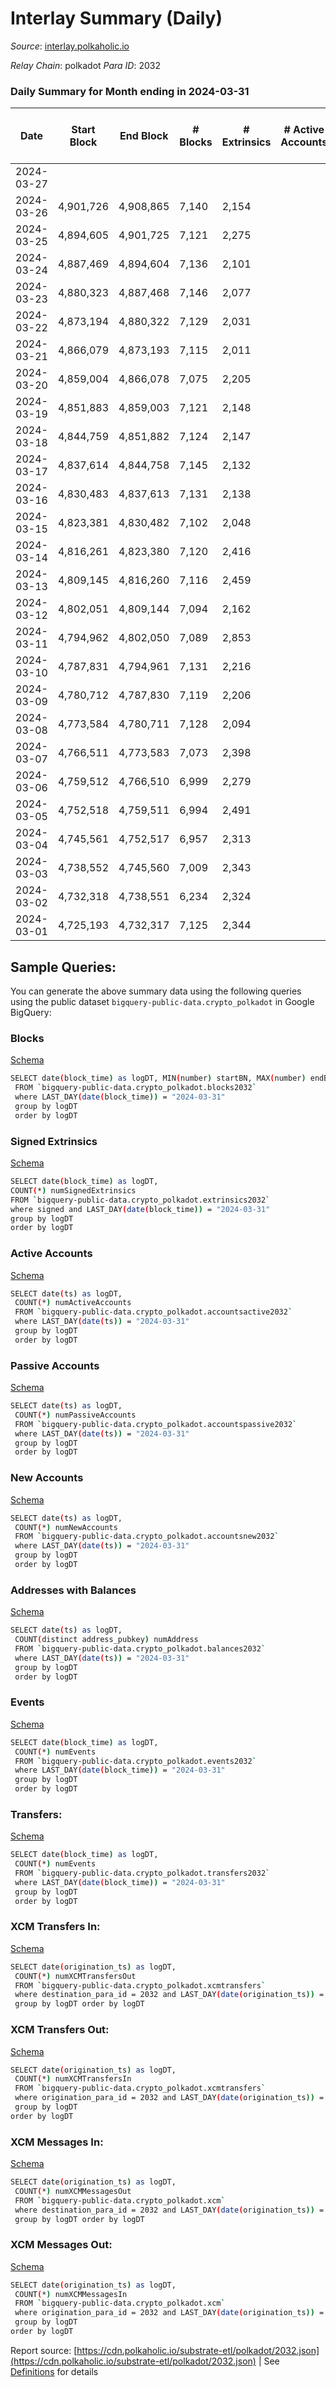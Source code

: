 # Interlay Summary (Daily)

_Source_: [interlay.polkaholic.io](https://interlay.polkaholic.io)

*Relay Chain*: polkadot
*Para ID*: 2032



### Daily Summary for Month ending in 2024-03-31


| Date    | Start Block | End Block | # Blocks | # Extrinsics | # Active Accounts | # Passive Accounts | # New Accounts | # Addresses | # Events  | # Transfers ($USD) | # XCM Transfers In ($USD) | # XCM Transfers Out ($USD) | # XCM In | # XCM Out | Issues |
|---------|-------------|-----------|----------|--------------|-------------------|--------------------|----------------|-------------|-----------|--------------------|---------------------------|----------------------------|----------|-----------|--------|
| 2024-03-27 |  |  |  |  |  |  |  |  |  |   |   |   |  |  |  |
| 2024-03-26 | 4,901,726 | 4,908,865 | 7,140 | 2,154 |  |  |  |  | 71,729 | 8,152 ($1,060,365.07) |   |   |  |  |  |
| 2024-03-25 | 4,894,605 | 4,901,725 | 7,121 | 2,275 |  |  |  | 16,665 | 72,588 | 8,203 ($493,603.83) |   |   |  |  |  |
| 2024-03-24 | 4,887,469 | 4,894,604 | 7,136 | 2,101 |  |  |  | 16,547 | 71,391 | 8,124 ($214,876.83) |   |   |  |  |  |
| 2024-03-23 | 4,880,323 | 4,887,468 | 7,146 | 2,077 |  |  |  | 16,479 | 71,076 | 8,153 ($139,318.88) |   |   |  |  |  |
| 2024-03-22 | 4,873,194 | 4,880,322 | 7,129 | 2,031 |  |  |  | 16,365 | 70,305 | 8,117 ($449,188.56) |   |   |  |  |  |
| 2024-03-21 | 4,866,079 | 4,873,193 | 7,115 | 2,011 |  |  |  | 16,343 | 70,003 | 8,153 ($306,278.72) |   |   |  |  |  |
| 2024-03-20 | 4,859,004 | 4,866,078 | 7,075 | 2,205 |  |  |  | 16,264 | 70,610 | 8,135 ($317,976.12) |   |   |  |  |  |
| 2024-03-19 | 4,851,883 | 4,859,003 | 7,121 | 2,148 |  |  |  | 16,197 | 70,637 | 8,140 ($285,509.82) |   |   |  |  |  |
| 2024-03-18 | 4,844,759 | 4,851,882 | 7,124 | 2,147 |  |  |  | 16,164 | 71,009 | 8,163 ($253,660.96) |   |   |  |  |  |
| 2024-03-17 | 4,837,614 | 4,844,758 | 7,145 | 2,132 |  |  |  | 16,097 | 70,784 | 8,163 ($182,482.99) |   |   |  |  |  |
| 2024-03-16 | 4,830,483 | 4,837,613 | 7,131 | 2,138 |  |  |  | 16,018 | 70,255 | 8,187 ($1,493,460.03) |   |   |  |  |  |
| 2024-03-15 | 4,823,381 | 4,830,482 | 7,102 | 2,048 |  |  |  | 15,971 | 70,805 | 8,346 ($543,314.48) |   |   |  |  |  |
| 2024-03-14 | 4,816,261 | 4,823,380 | 7,120 | 2,416 |  |  |  | 15,883 | 73,294 | 8,404 ($700,245.02) |   |   |  |  |  |
| 2024-03-13 | 4,809,145 | 4,816,260 | 7,116 | 2,459 |  |  |  | 15,842 | 73,269 | 8,418 ($1,166,726.14) |   |   |  |  |  |
| 2024-03-12 | 4,802,051 | 4,809,144 | 7,094 | 2,162 |  |  |  | 15,809 | 70,864 | 8,249 ($255,895.67) |   |   |  |  |  |
| 2024-03-11 | 4,794,962 | 4,802,050 | 7,089 | 2,853 |  |  |  | 15,788 | 75,651 | 8,781 ($1,227,019.04) |   |   |  |  |  |
| 2024-03-10 | 4,787,831 | 4,794,961 | 7,131 | 2,216 |  |  |  | 15,757 | 71,916 | 8,285 ($318,149.46) |   |   |  |  |  |
| 2024-03-09 | 4,780,712 | 4,787,830 | 7,119 | 2,206 |  |  |  | 15,735 | 71,238 | 8,292 ($221,158.35) |   |   |  |  |  |
| 2024-03-08 | 4,773,584 | 4,780,711 | 7,128 | 2,094 |  |  |  | 15,713 | 70,751 | 8,203 ($243,364.83) |   |   |  |  |  |
| 2024-03-07 | 4,766,511 | 4,773,583 | 7,073 | 2,398 |  |  |  | 15,691 | 72,048 | 8,276 ($450,861.69) |   |   |  |  |  |
| 2024-03-06 | 4,759,512 | 4,766,510 | 6,999 | 2,279 |  |  |  | 15,663 | 71,059 | 8,241 ($571,541.10) |   |   |  |  |  |
| 2024-03-05 | 4,752,518 | 4,759,511 | 6,994 | 2,491 |  |  |  | 15,635 | 72,475 | 8,357 ($494,497.95) |   |   |  |  |  |
| 2024-03-04 | 4,745,561 | 4,752,517 | 6,957 | 2,313 |  |  |  | 15,615 | 71,800 | 8,368 ($615,068.88) |   |   |  |  |  |
| 2024-03-03 | 4,738,552 | 4,745,560 | 7,009 | 2,343 |  |  |  | 15,587 | 71,740 | 8,379 ($215,641.05) |   |   |  |  |  |
| 2024-03-02 | 4,732,318 | 4,738,551 | 6,234 | 2,324 |  |  |  | 15,560 | 64,660 | 7,212 ($339,775.48) |   |   |  |  |  |
| 2024-03-01 | 4,725,193 | 4,732,317 | 7,125 | 2,344 |  |  |  | 15,545 | 72,384 | 8,418 ($798,389.59) |   |   |  |  |  |

## Sample Queries:
You can generate the above summary data using the following queries using the public dataset `bigquery-public-data.crypto_polkadot` in Google BigQuery:


### Blocks 

[Schema](https://github.com/colorfulnotion/substrate-etl/blob/main/schema/blocks.json)

```bash
SELECT date(block_time) as logDT, MIN(number) startBN, MAX(number) endBN, COUNT(*) numBlocks 
 FROM `bigquery-public-data.crypto_polkadot.blocks2032`  
 where LAST_DAY(date(block_time)) = "2024-03-31" 
 group by logDT 
 order by logDT
```

### Signed Extrinsics 

[Schema](https://github.com/colorfulnotion/substrate-etl/blob/main/schema/extrinsics.json)

```bash
SELECT date(block_time) as logDT, 
COUNT(*) numSignedExtrinsics 
FROM `bigquery-public-data.crypto_polkadot.extrinsics2032`  
where signed and LAST_DAY(date(block_time)) = "2024-03-31" 
group by logDT 
order by logDT
```

### Active Accounts 

[Schema](https://github.com/colorfulnotion/substrate-etl/blob/main/schema/accountsactive.json)

```bash
SELECT date(ts) as logDT, 
 COUNT(*) numActiveAccounts 
 FROM `bigquery-public-data.crypto_polkadot.accountsactive2032` 
 where LAST_DAY(date(ts)) = "2024-03-31" 
 group by logDT 
 order by logDT
```

### Passive Accounts 

[Schema](https://github.com/colorfulnotion/substrate-etl/blob/main/schema/accountspassive.json)

```bash
SELECT date(ts) as logDT, 
 COUNT(*) numPassiveAccounts 
 FROM `bigquery-public-data.crypto_polkadot.accountspassive2032` 
 where LAST_DAY(date(ts)) = "2024-03-31" 
 group by logDT 
 order by logDT
```

### New Accounts 

[Schema](https://github.com/colorfulnotion/substrate-etl/blob/main/schema/accountsnew.json)

```bash
SELECT date(ts) as logDT, 
 COUNT(*) numNewAccounts 
 FROM `bigquery-public-data.crypto_polkadot.accountsnew2032` 
 where LAST_DAY(date(ts)) = "2024-03-31" 
 group by logDT
 order by logDT
```

### Addresses with Balances 

[Schema](https://github.com/colorfulnotion/substrate-etl/blob/main/schema/balances.json)

```bash
SELECT date(ts) as logDT,
 COUNT(distinct address_pubkey) numAddress 
 FROM `bigquery-public-data.crypto_polkadot.balances2032` 
 where LAST_DAY(date(ts)) = "2024-03-31" 
 group by logDT 
 order by logDT
```

### Events 

[Schema](https://github.com/colorfulnotion/substrate-etl/blob/main/schema/events.json)

```bash
SELECT date(block_time) as logDT, 
 COUNT(*) numEvents 
 FROM `bigquery-public-data.crypto_polkadot.events2032` 
 where LAST_DAY(date(block_time)) = "2024-03-31" 
 group by logDT 
 order by logDT
```

### Transfers:

[Schema](https://github.com/colorfulnotion/substrate-etl/blob/main/schema/transfers.json)

```bash
SELECT date(block_time) as logDT, 
 COUNT(*) numEvents 
 FROM `bigquery-public-data.crypto_polkadot.transfers2032` 
 where LAST_DAY(date(block_time)) = "2024-03-31" 
 group by logDT 
 order by logDT
```

### XCM Transfers In: 

[Schema](https://github.com/colorfulnotion/substrate-etl/blob/main/schema/xcmtransfers.json)

```bash
SELECT date(origination_ts) as logDT, 
 COUNT(*) numXCMTransfersOut 
 FROM `bigquery-public-data.crypto_polkadot.xcmtransfers` 
 where destination_para_id = 2032 and LAST_DAY(date(origination_ts)) = "2024-03-31" 
 group by logDT order by logDT
```

### XCM Transfers Out: 

[Schema](https://github.com/colorfulnotion/substrate-etl/blob/main/schema/xcmtransfers.json)

```bash
SELECT date(origination_ts) as logDT, 
 COUNT(*) numXCMTransfersIn 
 FROM `bigquery-public-data.crypto_polkadot.xcmtransfers` 
 where origination_para_id = 2032 and LAST_DAY(date(origination_ts)) = "2024-03-31" 
 group by logDT 
order by logDT
```

### XCM Messages In: 

[Schema](https://github.com/colorfulnotion/substrate-etl/blob/main/schema/xcm.json)

```bash
SELECT date(origination_ts) as logDT, 
 COUNT(*) numXCMMessagesOut 
 FROM `bigquery-public-data.crypto_polkadot.xcm` 
 where destination_para_id = 2032 and LAST_DAY(date(origination_ts)) = "2024-03-31" 
 group by logDT order by logDT
```

### XCM Messages Out: 

[Schema](https://github.com/colorfulnotion/substrate-etl/blob/main/schema/xcm.json)

```bash
SELECT date(origination_ts) as logDT, 
 COUNT(*) numXCMMessagesIn 
 FROM `bigquery-public-data.crypto_polkadot.xcm` 
 where origination_para_id = 2032 and LAST_DAY(date(origination_ts)) = "2024-03-31" 
 group by logDT 
order by logDT
```


Report source: [https://cdn.polkaholic.io/substrate-etl/polkadot/2032.json](https://cdn.polkaholic.io/substrate-etl/polkadot/2032.json) | See [Definitions](/DEFINITIONS.md) for details
